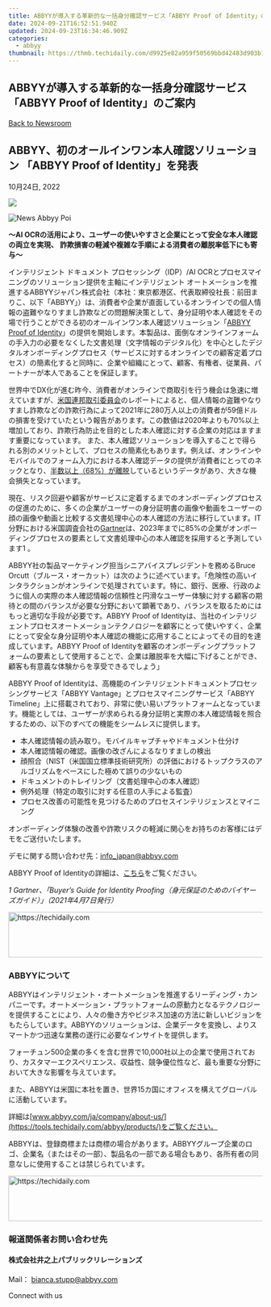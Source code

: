 ```yaml
---
title: ABBYYが導入する革新的な一括身分確認サービス「ABBYY Proof of Identity」のご案内
date: 2024-09-21T16:52:51.940Z
updated: 2024-09-23T16:34:46.909Z
categories:
  - abbyy
thumbnail: https://thmb.techidaily.com/d9925e82a959f50569bbd42483d903b11385c17bd02f16f205258c110d37af55.jpg
---
```


## ABBYYが導入する革新的な一括身分確認サービス「ABBYY Proof of Identity」のご案内

[Back to Newsroom](https://tools.techidaily.com/abbyy/products/)

## ABBYY、初のオールインワン本人確認ソリューション 「ABBYY Proof of Identity」を発表

10月24日, 2022

![](https://content.abbyy.com/-/media/project/abbyy/abbyy/branchtemplates/shutterstock_1272462163_1296-x-729.jpg?h=729&iar=0&w=1296)

![News Abbyy Poi](https://static2.abbyy.com/abbyycommedia/36116/news-abbyy-poi.jpg) 

**～AI OCRの活用により、ユーザーの使いやすさと企業にとって安全な本人確認の両立を実現、** 
**詐欺損害の軽減や複雑な手順による消費者の離脱率低下にも寄与～** 

インテリジェント ドキュメント プロセッシング（IDP）/AI OCRとプロセスマイニングのソリューション提供を主軸にインテリジェント オートメーションを推進するABBYYジャパン株式会社（本社：東京都港区、代表取締役社長：前田まりこ、以下「ABBYY」）は、消費者や企業が直面しているオンラインでの個人情報の盗難やなりすまし詐欺などの問題解決策として、身分証明や本人確認をその場で行うことができる初のオールインワン本人確認ソリューション「[ABBYY Proof of Identity](https://tools.techidaily.com/abbyy/products/)」の提供を開始します。本製品は、面倒なオンラインフォームの手入力の必要をなくした文書処理（文字情報のデジタル化）を中心としたデジタルオンボーディングプロセス（サービスに対するオンラインでの顧客定着プロセス）の簡素化すると同時に、企業や組織にとって、顧客、有権者、従業員、パートナーが本人であることを保証します。

世界中でDX化が進む昨今、消費者がオンラインで商取引を行う機会は急速に増えていますが、[米国連邦取引委員会](https://www.ftc.gov/reports/consumer-sentinel-network-data-book-2021)のレポートによると、個人情報の盗難やなりすまし詐欺などの詐欺行為によって2021年に280万人以上の消費者が59億ドルの損害を受けていたという報告があります。この数値は2020年よりも70%以上増加しており、詐欺行為防止を目的とした本人確認に対する企業の対応はますます重要になっています。 また、本人確認ソリューションを導入することで得られる別のメリットとして、プロセスの簡素化もあります。例えば、オンラインやモバイルでのフォーム入力における本人確認データの提供が消費者にとってのネックとなり、[半数以上（68%）が離脱](https://member.regtechanalyst.com/over-half-of-consumers-abandoned-onboarding-processes-in-2021/)しているというデータがあり、大きな機会損失となっています。

現在、リスク回避や顧客がサービスに定着するまでのオンボーディングプロセスの促進のために、多くの企業がユーザーの身分証明書の画像や動画をユーザーの顔の画像や動画と比較する文書処理中心の本人確認の方法に移行しています。IT分野における米国調査会社の[Gartner](https://www.gartner.com/en/documents/4000261)は、2023年までに85%の企業がオンボーディングプロセスの要素として文書処理中心の本人確認を採用すると予測しています1 。

ABBYY社の製品マーケティング担当シニアバイスプレジデントを務めるBruce Orcutt（ブルース・オーカット）は次のように述べています。「危険性の高いインタラクションがオンラインで処理されています。特に、銀行、医療、行政のように個人の実際の本人確認情報の信頼性と円滑なユーザー体験に対する顧客の期待との間のバランスが必要な分野において顕著であり、バランスを取るためにはもっと適切な手段が必要です。ABBYY Proof of Identityは、当社のインテリジェントプロセスオートメーションテクノロジーを顧客にとって使いやすく、企業にとって安全な身分証明や本人確認の機能に応用することによってその目的を達成しています。ABBYY Proof of Identityを顧客のオンボーディングプラットフォームの要素として使用することで、企業は離脱率を大幅に下げることができ、顧客も有意義な体験からを享受できるでしょう」

ABBYY Proof of Identityは、高機能のインテリジェントドキュメントプロセッシングサービス「ABBYY Vantage」とプロセスマイニングサービス「ABBYY Timeline」上に搭載されており、非常に使い易いプラットフォームとなっています。機能としては、ユーザーが求められる身分証明と実際の本人確認情報を照合するための、以下のすべての機能をシームレスに提供します。

* 本人確認情報の読み取り。モバイルキャプチャやドキュメント仕分け
* 本人確認情報の確認。画像の改ざんによるなりすましの検出
* 顔照合（NIST（米国国立標準技術研究所）の評価におけるトップクラスのアルゴリズムをベースにした極めて誤りの少ないもの
* ドキュメントのトレイリング（文書処理中心の本人確認）
* 例外処理（特定の取引に対する任意の人手による監査）
* プロセス改善の可能性を見つけるためのプロセスインテリジェンスとマイニング

オンボーディング体験の改善や詐欺リスクの軽減に関心をお持ちのお客様にはデモをご送付いたします。

デモに関する問い合わせ先：[info\_japan@abbyy.com](https://tools.techidaily.com/abbyy/products/)

ABBYY Proof of Identityの詳細は、[こちら](https://tools.techidaily.com/abbyy/products/)をご覧ください。

_1 Gartner、「Buyer’s Guide for Identity Proofing（身元保証のためのバイヤーズガイド）」（2021年4月7日発行）_

<!-- affiliate ads begin -->
<a href="https://appsumo.8odi.net/c/5597632/2118322/7443" target="_top" id="2118322">
  <img src="//a.impactradius-go.com/display-ad/7443-2118322" border="0" alt="https://techidaily.com" width="728" height="90"/>
</a>
<img height="0" width="0" src="https://appsumo.8odi.net/i/5597632/2118322/7443" style="position:absolute;visibility:hidden;" border="0" />
<!-- affiliate ads end -->

### ABBYYについて

ABBYYはインテリジェント・オートメーションを推進するリーディング・カンパニーです。オートメーション・プラットフォームの原動力となるテクノロジーを提供することにより、人々の働き方やビジネス加速の方法に新しいビジョンをもたらしています。ABBYYのソリューションは、企業データを変換し、よりスマートかつ迅速な業務の遂行に必要なインサイトを提供します。 

フォーチュン500企業の多くを含む世界で10,000社以上の企業で使用されており、カスタマーエクスペリエンス、収益性、競争優位性など、最も重要な分野において大きな影響を与えています。

また、ABBYYは米国に本社を置き、世界15カ国にオフィスを構えてグローバルに活動しています。

詳細は[www.abbyy.com/ja/company/about-us/](https://tools.techidaily.com/abbyy/products/)をご覧ください。

ABBYYは、登録商標または商標の場合があります。ABBYYグループ企業のロゴ、企業名（またはその一部）、製品名の一部である場合もあり、各所有者の同意なしに使用することは禁じられています。

<!-- affiliate ads begin -->
<a href="https://unicoeye.pxf.io/c/5597632/2134235/18498" target="_top" id="2134235">
  <img src="//a.impactradius-go.com/display-ad/18498-2134235" border="0" alt="https://techidaily.com" width="728" height="90"/>
</a>
<img height="0" width="0" src="https://unicoeye.pxf.io/i/5597632/2134235/18498" style="position:absolute;visibility:hidden;" border="0" />
<!-- affiliate ads end -->

### 報道関係者お問い合わせ先

#### 株式会社井之上パブリックリレーションズ 

Mail： [bianca.stupp@abbyy.com](https://tools.techidaily.com/abbyy/products/)

  
Connect with us

<ins class="adsbygoogle"
     style="display:block"
     data-ad-format="autorelaxed"
     data-ad-client="ca-pub-7571918770474297"
     data-ad-slot="1223367746"></ins>

<ins class="adsbygoogle"
     style="display:block"
     data-ad-client="ca-pub-7571918770474297"
     data-ad-slot="8358498916"
     data-ad-format="auto"
     data-full-width-responsive="true"></ins>



